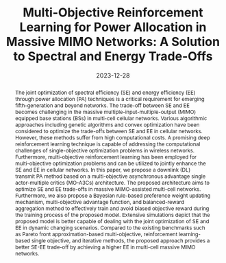---
title: "Multi-Objective Reinforcement Learning for Power Allocation in Massive MIMO Networks: A Solution to Spectral and Energy Trade-Offs"
collection: publications
permalink: /publication/2023-ij2
date: 2023-12-28
venue: 'IEEE Access'
paperurl: 'https://ieeexplore.ieee.org/document/10375483'
# slidesurl: 'http://academicpages.github.io/files/slides1.pdf'
pubtype: 'international_journal'
# just display our icon symbols
link: 'https://ieeexplore.ieee.org/document/10375483'
code: 'https://github.com/FIVEYOUNGWOO/Pareto-DQN-for-Joint-Optimziation-in-Massive-MIMO-Networks'
github: 'https://github.com/FIVEYOUNGWOO/Pareto-DQN-for-Joint-Optimziation-in-Massive-MIMO-Networks'
citation: '<strong>Youngwoo Oh</strong>, Arif Ullah and Wooyeol Choi. &quot;Multi-Objective Reinforcement Learning for Power Allocation in Massive MIMO Networks: A Solution to Spectral and Energy Trade-Offs.&quot; <i>IEEE Access</i>, vol. 12, pp.1172-1188, December 2023. (<u>Status: Published, 2023.12.28., ISSN: 2169-3536., IF: 3.9 / JCR 2022.</u>)'

excerpt_separator: ""
abstract: "The joint optimization of spectral efficiency (SE) and energy efficiency (EE) through power allocation (PA) techniques is a critical requirement for emerging fifth-generation and beyond networks. The trade-off between SE and EE becomes challenging in the massive multiple-input-multiple-output (MIMO) equipped base stations (BSs) in multi-cell cellular networks. Various algorithmic approaches including genetic algorithms and convex optimization have been considered to optimize the trade-offs between SE and EE in cellular networks. However, these methods suffer from high computational costs. A promising deep reinforcement learning technique is capable of addressing the computational challenges of single-objective optimization problems in wireless networks. Furthermore, multi-objective reinforcement learning has been employed for multi-objective optimization problems and can be utilized to jointly enhance the SE and EE in cellular networks. In this paper, we propose a downlink (DL) transmit PA method based on a multi-objective asynchronous advantage single actor-multiple critics (MO-A3Cs) architecture. The proposed architecture aims to optimize SE and EE trade-offs in massive MIMO-assisted multi-cell networks. Furthermore, we also propose a Bayesian rule-based preference weight updating mechanism, multi-objective advantage function, and balanced-reward aggregation method to effectively train and avoid biased objective reward during the training process of the proposed model. Extensive simulations depict that the proposed model is better capable of dealing with the joint optimization of SE and EE in dynamic changing scenarios. Compared to the existing benchmarks such as Pareto front approximation-based multi-objective, reinforcement learning-based single objective, and iterative methods, the proposed approach provides a better SE-EE trade-off by achieving a higher EE in multi-cell massive MIMO networks."
---